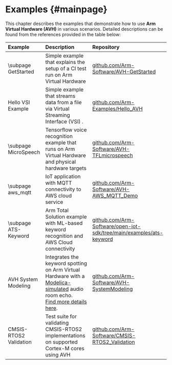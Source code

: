# Examples {#mainpage}

This chapter describes the examples that demonstrate how to use **Arm Virtual Hardware (AVH)** in various scenarios. Detailed descriptions can be found from the references provided in the table below:

Example               | Description     | Repository
:---------------------|:----------------|:----------------
\subpage GetStarted   | Simple example that explains the setup of a CI test run on Arm Virtual Hardware| [github.com/Arm-Software/AVH-GetStarted](https://github.com/Arm-Software/AVH-GetStarted)
Hello VSI Example     | Simple example that streams data from a file via Virtual Streaming Interface (VSI) .| [github.com/Arm-Examples/Hello_AVH](https://github.com/Arm-Examples/Hello_AVH)
\subpage MicroSpeech  | Tensorflow voice recognition example that runs on Arm Virtual Hardware and physical hardware targets |[github.com/Arm-Software/AVH-TFLmicrospeech](https://github.com/Arm-Software/AVH-TFLmicrospeech)
\subpage aws_mqtt     | IoT application with MQTT connectivity to AWS cloud service | [github.com/Arm-Software/AVH-AWS_MQTT_Demo](https://github.com/Arm-Software/AVH-AWS_MQTT_Demo)
\subpage ATS-Keyword  | Arm Total Solution example with ML-based keyword recognition and AWS Cloud connectivity | [github.com/Arm-Software/open-iot-sdk/tree/main/examples/ats-keyword](https://github.com/Arm-Software/open-iot-sdk/tree/main/examples/ats-keyword)
AVH System Modeling   | Integrates the keyword spotting on Arm Virtual Hardware with a [Modelica-simulated](https://modelica.org/) audio room echo.<br/> [Find more details here](https://github.com/ARM-software/AVH-SystemModeling/blob/main/EchoCanceller/Documentation/BLOG.md). | [github.com/Arm-Software/AVH-SystemModeling](https://github.com/Arm-Software/AVH-SystemModeling)
CMSIS-RTOS2 Validation | Test suite for validating CMSIS-RTOS2 implementations on supported Cortex-M cores using AVH | [github.com/Arm-Software/CMSIS-RTOS2_Validation](https://github.com/Arm-Software/CMSIS-RTOS2_Validation)
